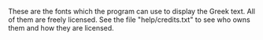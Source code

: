 These are the fonts which the program can use to display the Greek text.  All of them are freely licensed.  See the file "help/credits.txt" to see who owns them and how they are licensed.
